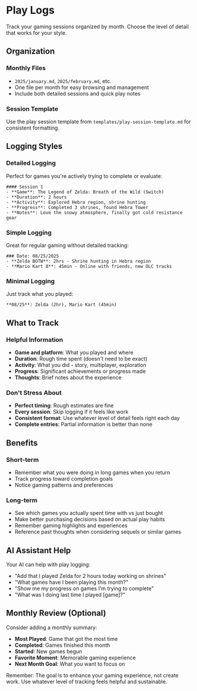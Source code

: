 # Play Logs

Track your gaming sessions organized by month. Choose the level of detail that works for your style.

## Organization

### Monthly Files
- `2025/january.md`, `2025/february.md`, etc.
- One file per month for easy browsing and management
- Include both detailed sessions and quick play notes

### Session Template
Use the play session template from `templates/play-session-template.md` for consistent formatting.

## Logging Styles

### Detailed Logging
Perfect for games you're actively trying to complete or evaluate:
```
#### Session 1
- **Game**: The Legend of Zelda: Breath of the Wild (Switch)
- **Duration**: 2 hours
- **Activity**: Explored Hebra region, shrine hunting
- **Progress**: Completed 3 shrines, found Hebra Tower
- **Notes**: Love the snowy atmosphere, finally got cold resistance gear
```

### Simple Logging
Great for regular gaming without detailed tracking:
```
### Date: 08/25/2025
- **Zelda BOTW**: 2hrs - Shrine hunting in Hebra region
- **Mario Kart 8**: 45min - Online with friends, new DLC tracks
```

### Minimal Logging
Just track what you played:
```
**08/25**: Zelda (2hr), Mario Kart (45min)
```

## What to Track

### Helpful Information
- **Game and platform**: What you played and where
- **Duration**: Rough time spent (doesn't need to be exact)
- **Activity**: What you did - story, multiplayer, exploration
- **Progress**: Significant achievements or progress made
- **Thoughts**: Brief notes about the experience

### Don't Stress About
- **Perfect timing**: Rough estimates are fine
- **Every session**: Skip logging if it feels like work
- **Consistent format**: Use whatever level of detail feels right each day
- **Complete entries**: Partial information is better than none

## Benefits

### Short-term
- Remember what you were doing in long games when you return
- Track progress toward completion goals
- Notice gaming patterns and preferences

### Long-term
- See which games you actually spent time with vs just bought
- Make better purchasing decisions based on actual play habits
- Remember gaming highlights and experiences
- Reference past thoughts when considering sequels or similar games

## AI Assistant Help

Your AI can help with play logging:
- "Add that I played Zelda for 2 hours today working on shrines"
- "What games have I been playing this month?"
- "Show me my progress on games I'm trying to complete"
- "What was I doing last time I played [game]?"

## Monthly Review (Optional)

Consider adding a monthly summary:
- **Most Played**: Game that got the most time
- **Completed**: Games finished this month  
- **Started**: New games begun
- **Favorite Moment**: Memorable gaming experience
- **Next Month Goal**: What you want to focus on

Remember: The goal is to enhance your gaming experience, not create work. Use whatever level of tracking feels helpful and sustainable.